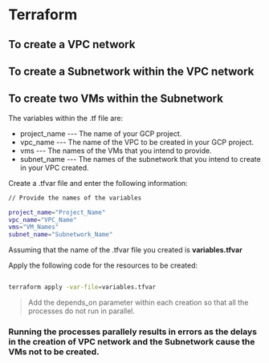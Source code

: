# Terraform #

## To create a VPC network ##

## To create a Subnetwork within the VPC network ##

## To create two VMs within the Subnetwork ##

The variables within the .tf file are: 

- project_name --- The name of your GCP project.
- vpc_name --- The name of the VPC to be created in your GCP project.
- vms --- The names of the VMs that you intend to provide.
- subnet_name --- The names of the subnetwork that you intend to create in your VPC created. 

Create a .tfvar file and enter the following information:
```bash
// Provide the names of the variables

project_name="Project_Name"
vpc_name="VPC_Name"
vms="VM_Names"
subnet_name="Subnetwork_Name"

```
Assuming that the name of the .tfvar file you created is **variables.tfvar**

Apply the following code for the resources to be created:
```bash

terraform apply -var-file=variables.tfvar

```
> Add the depends_on parameter within each creation so that all the processes do not run in parallel. 

### Running the processes parallely results in errors as the delays in the creation of VPC network and the Subnetwork cause the VMs not to be created. ###
